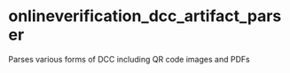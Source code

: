 # onlineverification_dcc_artifact_parser
Parses various forms of DCC including QR code images and PDFs
